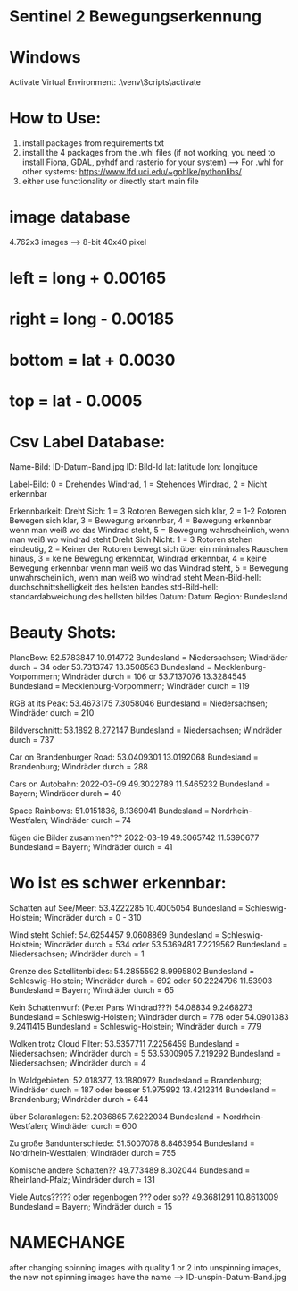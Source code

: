 # Sentinel 2 Bewegungserkennung
# Windows
Activate Virtual Environment: .\venv\Scripts\activate

# How to Use:

1. install packages from requirements txt
2. install the 4 packages from the .whl files (if not working, you need to install Fiona, GDAL, pyhdf and rasterio for your system) 
--> For .whl for other systems: 
https://www.lfd.uci.edu/~gohlke/pythonlibs/
3. either use functionality or directly start main file

# image database
4.762x3 images --> 8-bit 40x40 pixel
# left   = long + 0.00165
# right  = long - 0.00185
# bottom = lat + 0.0030
# top    = lat - 0.0005

# Csv Label Database:

Name-Bild: ID-Datum-Band.jpg
ID: Bild-Id
lat: latitude
lon: longitude

Label-Bild: 
            0 = Drehendes Windrad, 
            1 = Stehendes Windrad, 
            2 = Nicht erkennbar

Erkennbarkeit: 
            Dreht Sich: 
            1 = 3 Rotoren Bewegen sich klar, 
            2 = 1-2 Rotoren Bewegen sich klar, 
            3 = Bewegung erkennbar, 
            4 = Bewegung erkennbar wenn man weiß wo das Windrad steht, 
            5 = Bewegung wahrscheinlich, wenn man weiß wo windrad steht
            Dreht Sich Nicht: 
            1 = 3 Rotoren stehen eindeutig, 
            2 = Keiner der Rotoren bewegt sich über ein minimales Rauschen hinaus, 
            3 = keine Bewegung erkennbar, Windrad erkennbar, 
            4 = keine Bewegung erkennbar wenn man weiß wo das Windrad steht, 
            5 = Bewegung unwahrscheinlich, wenn man weiß wo windrad steht
Mean-Bild-hell: durchschnittshelligkeit des hellsten bandes
std-Bild-hell: standardabweichung des hellsten bildes
Datum: Datum 
Region: Bundesland

# Beauty Shots: 

PlaneBow: 
52.5783847 10.914772
Bundesland = Niedersachsen; Windräder durch = 34
oder
53.7313747 13.3508563
Bundesland = Mecklenburg-Vorpommern; Windräder durch = 106
or
53.7137076 13.3284545
Bundesland = Mecklenburg-Vorpommern; Windräder durch = 119

RGB at its Peak: 
53.4673175 7.3058046
Bundesland = Niedersachsen; Windräder durch = 210

Bildverschnitt: 
53.1892 8.272147
Bundesland = Niedersachsen; Windräder durch = 737

Car on Brandenburger Road: 
53.0409301 13.0192068
Bundesland = Brandenburg; Windräder durch = 288

Cars on Autobahn: 
2022-03-09
49.3022789 11.5465232
Bundesland = Bayern; Windräder durch = 40

Space Rainbows: 
51.0151836, 8.1369041
Bundesland = Nordrhein-Westfalen; Windräder durch = 74

fügen die Bilder zusammen???
2022-03-19
49.3065742 11.5390677
Bundesland = Bayern; Windräder durch = 41

# Wo ist es schwer erkennbar: 
Schatten auf See/Meer:
53.4222285 10.4005054
Bundesland = Schleswig-Holstein; Windräder durch = 0 - 310

Wind steht Schief: 
54.6254457 9.0608869
Bundesland = Schleswig-Holstein; Windräder durch = 534
oder
53.5369481 7.2219562
Bundesland = Niedersachsen; Windräder durch = 1

Grenze des Satellitenbildes: 
54.2855592 8.9995802
Bundesland = Schleswig-Holstein; Windräder durch = 692
oder
50.2224796 11.53903
Bundesland = Bayern; Windräder durch = 65

Kein Schattenwurf: (Peter Pans Windrad???)
54.08834 9.2468273
Bundesland = Schleswig-Holstein; Windräder durch = 778
oder
54.0901383 9.2411415
Bundesland = Schleswig-Holstein; Windräder durch = 779

Wolken trotz Cloud Filter:
53.5357711 7.2256459
Bundesland = Niedersachsen; Windräder durch = 5
53.5300905 7.219292
Bundesland = Niedersachsen; Windräder durch = 4

In Waldgebieten: 
52.018377, 13.1880972
Bundesland = Brandenburg; Windräder durch = 187
oder besser
51.975992 13.4212314
Bundesland = Brandenburg; Windräder durch = 644

über Solaranlagen:
52.2036865 7.6222034
Bundesland = Nordrhein-Westfalen; Windräder durch = 600

Zu große Bandunterschiede:
51.5007078 8.8463954
Bundesland = Nordrhein-Westfalen; Windräder durch = 755

Komische andere Schatten??
49.773489 8.302044
Bundesland = Rheinland-Pfalz; Windräder durch = 131

Viele Autos????? oder regenbogen ??? oder so??
49.3681291 10.8613009
Bundesland = Bayern; Windräder durch = 15

# NAMECHANGE
after changing spinning images with quality 1 or 2 into unspinning images, the new not spinning images have the name -->  ID-unspin-Datum-Band.jpg